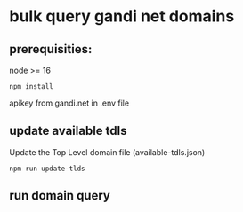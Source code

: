 # bulk query gandi net domains

## prerequisities:
node >= 16
```
npm install
```

apikey from gandi.net in .env file

## update available tdls
Update the Top Level domain file (available-tdls.json)
```
npm run update-tlds
```

## run domain query